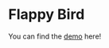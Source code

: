 # Flappy Bird

You can find the [demo](https://www.youtube.com/watch?v=9WawmSpXZlg&ab_channel=BenyamainYacoob) here!
